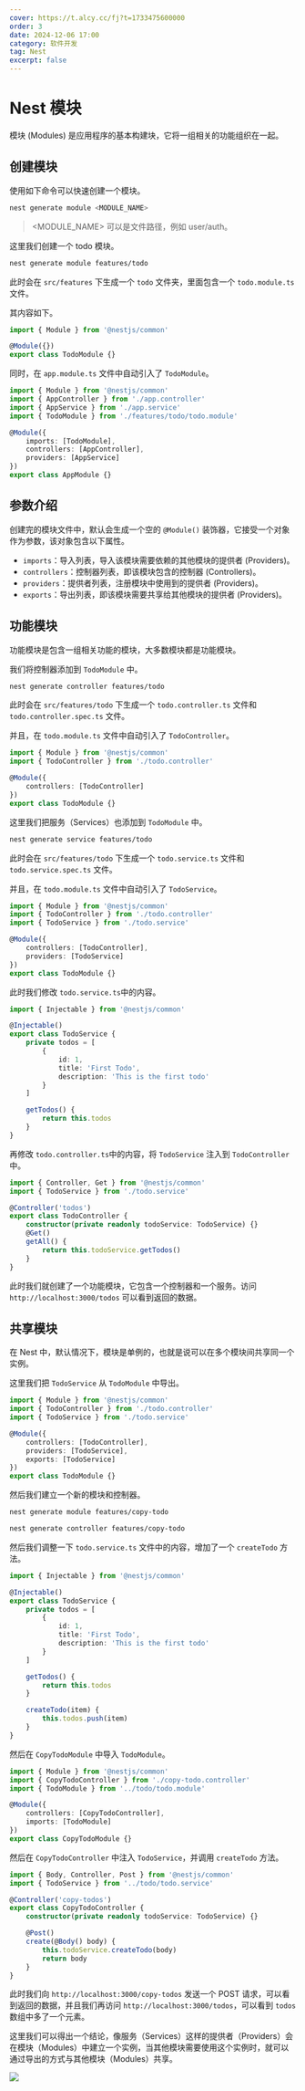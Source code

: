 ```yaml
---
cover: https://t.alcy.cc/fj?t=1733475600000
order: 3
date: 2024-12-06 17:00
category: 软件开发
tag: Nest
excerpt: false
---
```


# Nest 模块

模块 (Modules) 是应用程序的基本构建块，它将一组相关的功能组织在一起。

## 创建模块

使用如下命令可以快速创建一个模块。

```sh
nest generate module <MODULE_NAME>
```

> <MODULE_NAME> 可以是文件路径，例如 user/auth。

这里我们创建一个 todo 模块。

```sh
nest generate module features/todo
```

此时会在 `src/features` 下生成一个 `todo` 文件夹，里面包含一个 `todo.module.ts` 文件。

其内容如下。

```TypeScript
import { Module } from '@nestjs/common'

@Module({})
export class TodoModule {}
```

同时，在 `app.module.ts` 文件中自动引入了 `TodoModule`。

```TypeScript
import { Module } from '@nestjs/common'
import { AppController } from './app.controller'
import { AppService } from './app.service'
import { TodoModule } from './features/todo/todo.module'

@Module({
    imports: [TodoModule],
    controllers: [AppController],
    providers: [AppService]
})
export class AppModule {}
```

## 参数介绍

创建完的模块文件中，默认会生成一个空的 `@Module()` 装饰器，它接受一个对象作为参数，该对象包含以下属性。

- `imports`：导入列表，导入该模块需要依赖的其他模块的提供者 (Providers)。
- `controllers`：控制器列表，即该模块包含的控制器 (Controllers)。
- `providers`：提供者列表，注册模块中使用到的提供者 (Providers)。
- `exports`：导出列表，即该模块需要共享给其他模块的提供者 (Providers)。

## 功能模块

功能模块是包含一组相关功能的模块，大多数模块都是功能模块。

我们将控制器添加到 `TodoModule` 中。

```sh
nest generate controller features/todo
```

此时会在 `src/features/todo` 下生成一个 `todo.controller.ts` 文件和 `todo.controller.spec.ts` 文件。

并且，在 `todo.module.ts` 文件中自动引入了 `TodoController`。

```TypeScript
import { Module } from '@nestjs/common'
import { TodoController } from './todo.controller'

@Module({
    controllers: [TodoController]
})
export class TodoModule {}
```

这里我们把服务（Services）也添加到 `TodoModule` 中。

```sh
nest generate service features/todo
```

此时会在 `src/features/todo` 下生成一个 `todo.service.ts` 文件和 `todo.service.spec.ts` 文件。

并且，在 `todo.module.ts` 文件中自动引入了 `TodoService`。

```TypeScript
import { Module } from '@nestjs/common'
import { TodoController } from './todo.controller'
import { TodoService } from './todo.service'

@Module({
    controllers: [TodoController],
    providers: [TodoService]
})
export class TodoModule {}
```

此时我们修改 `todo.service.ts`中的内容。

```TypeScript
import { Injectable } from '@nestjs/common'

@Injectable()
export class TodoService {
    private todos = [
        {
            id: 1,
            title: 'First Todo',
            description: 'This is the first todo'
        }
    ]

    getTodos() {
        return this.todos
    }
}
```

再修改 `todo.controller.ts`中的内容，将 `TodoService` 注入到 `TodoController` 中。

```TypeScript
import { Controller, Get } from '@nestjs/common'
import { TodoService } from './todo.service'

@Controller('todos')
export class TodoController {
    constructor(private readonly todoService: TodoService) {}
    @Get()
    getAll() {
        return this.todoService.getTodos()
    }
}
```

此时我们就创建了一个功能模块，它包含一个控制器和一个服务。访问 `http://localhost:3000/todos` 可以看到返回的数据。

## 共享模块

在 Nest 中，默认情况下，模块是单例的，也就是说可以在多个模块间共享同一个实例。

这里我们把 `TodoService` 从 `TodoModule` 中导出。

```TypeScript
import { Module } from '@nestjs/common'
import { TodoController } from './todo.controller'
import { TodoService } from './todo.service'

@Module({
    controllers: [TodoController],
    providers: [TodoService],
    exports: [TodoService]
})
export class TodoModule {}
```

然后我们建立一个新的模块和控制器。

```sh
nest generate module features/copy-todo
```

```sh
nest generate controller features/copy-todo
```

然后我们调整一下 `todo.service.ts` 文件中的内容，增加了一个 `createTodo` 方法。

```TypeScript
import { Injectable } from '@nestjs/common'

@Injectable()
export class TodoService {
    private todos = [
        {
            id: 1,
            title: 'First Todo',
            description: 'This is the first todo'
        }
    ]

    getTodos() {
        return this.todos
    }

    createTodo(item) {
        this.todos.push(item)
    }
}
```

然后在 `CopyTodoModule` 中导入 `TodoModule`。

```TypeScript
import { Module } from '@nestjs/common'
import { CopyTodoController } from './copy-todo.controller'
import { TodoModule } from '../todo/todo.module'

@Module({
    controllers: [CopyTodoController],
    imports: [TodoModule]
})
export class CopyTodoModule {}
```

然后在 `CopyTodoController` 中注入 `TodoService`，并调用 `createTodo` 方法。

```TypeScript
import { Body, Controller, Post } from '@nestjs/common'
import { TodoService } from '../todo/todo.service'

@Controller('copy-todos')
export class CopyTodoController {
    constructor(private readonly todoService: TodoService) {}

    @Post()
    create(@Body() body) {
        this.todoService.createTodo(body)
        return body
    }
}
```

此时我们向 `http://localhost:3000/copy-todos` 发送一个 POST 请求，可以看到返回的数据，并且我们再访问 `http://localhost:3000/todos`，可以看到 `todos` 数组中多了一个元素。

这里我们可以得出一个结论，像服务（Services）这样的提供者（Providers）会在模块（Modules）中建立一个实例，当其他模块需要使用这个实例时，就可以通过导出的方式与其他模块（Modules）共享。

![](https://happier-blog.oss-cn-qingdao.aliyuncs.com/NestStudyNotes/Nest%E6%A8%A1%E5%9D%9701.jpg)

